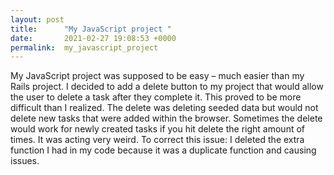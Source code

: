 ```yaml
---
layout: post
title:      "My JavaScript project "
date:       2021-02-27 19:08:53 +0000
permalink:  my_javascript_project
---
```



My JavaScript project was supposed to be easy – much easier than my Rails project. I decided to add a delete button to my project that would allow the user to delete a task after they complete it. This proved to be more difficult than I realized. The delete was deleting seeded data but would not delete new tasks that were added within the browser.  Sometimes the delete would work for newly created tasks if you hit delete the right amount of times. It was acting very weird. To correct this issue: I deleted the extra function I had in my code because it was a duplicate function and causing issues.
